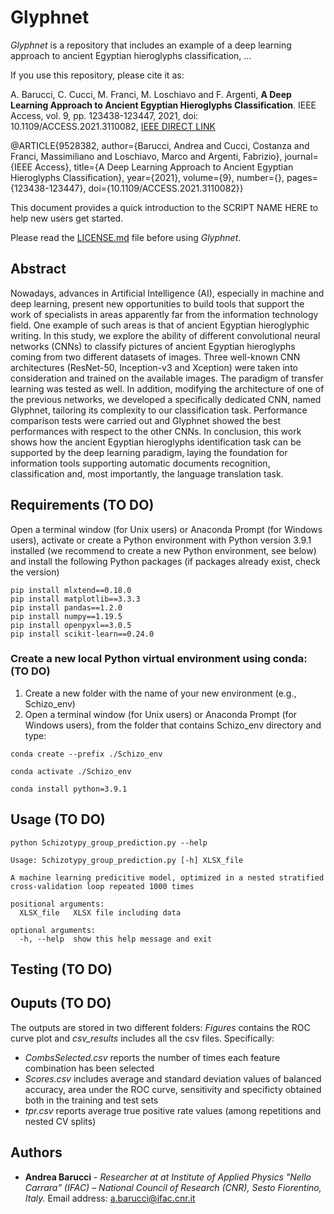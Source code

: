 # Glyphnet

*Glyphnet* is a repository that includes an example of a deep learning approach to ancient Egyptian hieroglyphs classification, ...

If you use this repository, please cite it as:

A. Barucci, C. Cucci, M. Franci, M. Loschiavo and F. Argenti, **A Deep Learning Approach to Ancient Egyptian Hieroglyphs Classification**. IEEE Access, vol. 9, pp. 123438-123447, 2021, doi: 10.1109/ACCESS.2021.3110082, [IEEE DIRECT LINK](https://ieeexplore.ieee.org/stamp/stamp.jsp?tp=&arnumber=9528382&isnumber=9312710)

@ARTICLE{9528382,  author={Barucci, Andrea and Cucci, Costanza and Franci, Massimiliano and Loschiavo, Marco and Argenti, Fabrizio},  journal={IEEE Access},   title={A Deep Learning Approach to Ancient Egyptian Hieroglyphs Classification},   year={2021},  volume={9},  number={},  pages={123438-123447},  doi={10.1109/ACCESS.2021.3110082}}

This document provides a quick introduction to the SCRIPT NAME HERE to help new users get started.  

Please read the [LICENSE.md](./LICENSE.md) file before using *Glyphnet*.

## Abstract
Nowadays, advances in Artificial Intelligence (AI), especially in machine and deep learning, present new opportunities to build tools that support the work of specialists in areas apparently far from the information technology field. One example of such areas is that of ancient Egyptian hieroglyphic writing. In this study, we explore the ability of different convolutional neural networks (CNNs) to classify pictures of ancient Egyptian hieroglyphs coming from two different datasets of images. Three well-known CNN architectures (ResNet-50, Inception-v3 and Xception) were taken into consideration and trained on the available images. The paradigm of transfer learning was tested as well. In addition, modifying the architecture of one of the previous networks, we developed a specifically dedicated CNN, named Glyphnet, tailoring its complexity to our classification task. Performance comparison tests were carried out and Glyphnet showed the best performances with respect to the other CNNs. In conclusion, this work shows how the ancient Egyptian hieroglyphs identification task can be supported by the deep learning paradigm, laying the foundation for information tools supporting automatic documents recognition, classification and, most importantly, the language translation task.

## Requirements (TO DO)

Open a terminal window (for Unix users) or Anaconda Prompt (for Windows users), activate or create a Python environment with Python version 3.9.1 installed (we recommend to create a new Python environment, see below) and install the following Python packages (if packages already exist, check the version)

```
pip install mlxtend==0.18.0
pip install matplotlib==3.3.3
pip install pandas==1.2.0
pip install numpy==1.19.5
pip install openpyxl==3.0.5
pip install scikit-learn==0.24.0
```


### Create a new local Python virtual environment using conda: (TO DO)
1. Create a new folder with the name of your new environment (e.g., Schizo_env)
2. Open a terminal window (for Unix users) or Anaconda Prompt (for Windows users), from the folder that contains Schizo_env directory and type:

```
conda create --prefix ./Schizo_env
```

```
conda activate ./Schizo_env
```

```
conda install python=3.9.1
```


## Usage (TO DO)

```
python Schizotypy_group_prediction.py --help

Usage: Schizotypy_group_prediction.py [-h] XLSX_file

A machine learning predicitive model, optimized in a nested stratified cross-validation loop repeated 1000 times

positional arguments:
  XLSX_file   XLSX file including data

optional arguments:
  -h, --help  show this help message and exit
```

## Testing (TO DO)

## Ouputs (TO DO)
The outputs are stored in two different folders: *Figures* contains the ROC curve plot and *csv\_results* includes all the csv files. Specifically:

* *CombsSelected.csv* reports the number of times each feature combination has been selected
* *Scores.csv* includes average and standard deviation values of balanced accuracy, area under the ROC curve, sensitivity and specificty obtained both in the training and test sets
* *tpr.csv* reports average true positive rate values (among repetitions and nested CV splits)

## Authors
* **Andrea Barucci** - *Researcher at at Institute of Applied Physics "Nello Carrara" (IFAC) – National Council of Research (CNR), Sesto Fiorentino, Italy.* Email address: <a.barucci@ifac.cnr.it>

